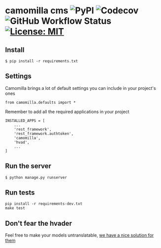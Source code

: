 # camomilla cms ![PyPI](https://img.shields.io/pypi/v/django-camomilla-cms?style=flat-square) ![Codecov](https://img.shields.io/codecov/c/github/lotrekagency/camomilla?style=flat-square) ![GitHub Workflow Status](https://img.shields.io/github/workflow/status/lotrekagency/camomilla/Test,%20Coverage%20and%20Release?style=flat-square) [![License: MIT](https://img.shields.io/badge/License-MIT-blue.svg)](https://github.com/lotrekagency/django-camomilla-cms/blob/master/LICENSE)

## Install

	$ pip install -r requirements.txt

## Settings

Camomilla brings a lot of default settings you can include in your project's ones

    from camomilla.defaults import *

Remember to add all the required applications in your project

    INSTALLED_APPS = [
        ...
        'rest_framework',
        'rest_framework.authtoken',
        'camomilla',
        'hvad',
        ...
    ]

## Run the server

    $ python manage.py runserver

## Run tests

    pip install -r requirements-dev.txt
    make test

## Don't fear the hvader

Feel free to make your models untranslatable, [we have a nice solution for them](https://github.com/lotrekagency/hvad-migration)

